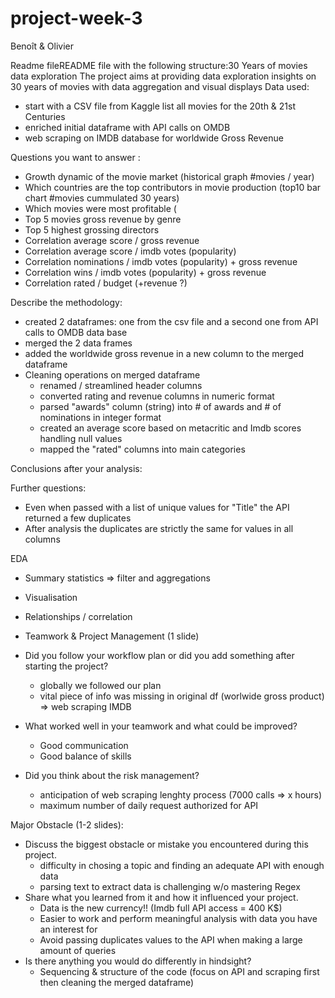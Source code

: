 # project-week-3
Benoît &amp; Olivier

Readme fileREADME file with the following structure:30 Years of movies data exploration
The project aims at providing data exploration insights on 30 years of movies with data aggregation and visual displays
Data used:

* start with a CSV file from Kaggle list all movies for the 20th & 21st Centuries
* enriched initial dataframe with API calls on OMDB
* web scraping on IMDB database for worldwide Gross Revenue


Questions you want to answer : 

* Growth dynamic of the movie market (historical graph #movies / year)
* Which countries are the top contributors in movie production (top10 bar chart #movies cummulated 30 years)
* Which movies were most profitable (
* Top 5 movies gross revenue by genre
* Top 5 highest grossing directors
* Correlation average score / gross revenue
* Correlation average score / imdb votes (popularity)
* Correlation nominations / imdb votes (popularity) + gross revenue
* Correlation wins / imdb votes (popularity) + gross revenue
* Correlation rated / budget (+revenue ?)

Describe the methodology:

* created 2 dataframes: one from the csv file and a second one from API calls to OMDB data base
* merged the 2 data frames
* added the worldwide gross revenue in a new column to the merged dataframe
* Cleaning operations on merged dataframe
    * renamed / streamlined header columns
    * converted rating and revenue columns in numeric format
    * parsed "awards" column (string) into # of awards and # of nominations in integer format
    * created an average score based on metacritic and Imdb scores handling null values
    * mapped the "rated" columns into main categories


Conclusions after your analysis:

Further questions:

* Even when passed with a list of unique values for "Title" the API returned a few duplicates
* After analysis the duplicates are strictly the same for values in all columns


EDA

* Summary statistics => filter and aggregations
* Visualisation
* Relationships / correlation



* Teamwork & Project Management (1 slide) 
* Did you follow your workflow plan or did you add something after starting the project?
    * globally we followed our plan
    * vital piece of info was missing in original df (worlwide gross product) => web scraping IMDB 
* What worked well in your teamwork and what could be improved?
    * Good communication
    * Good balance of skills
* Did you think about the risk management?
    * anticipation of web scraping lenghty process (7000 calls => x hours)
    * maximum number of daily request authorized for API

Major Obstacle (1-2 slides): 

* Discuss the biggest obstacle or mistake you encountered during this project.
    * difficulty in chosing a topic and finding an adequate API with enough data
    * parsing text to extract data is challenging w/o mastering Regex 
* Share what you learned from it and how it influenced your project.
    * Data is the new currency!! (Imdb full API access = 400 K$)
    * Easier to work and perform meaningful analysis with data you have an interest for
    * Avoid passing duplicates values to the API when making a large amount of queries
* Is there anything you would do differently in hindsight?
    * Sequencing & structure of the code (focus on API and scraping first then cleaning the merged dataframe)

